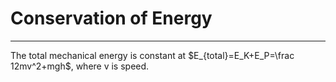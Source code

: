 # Conservation of Energy
---
The total mechanical energy is constant at $E_{total}=E_K+E_P=\frac 12mv^2+mgh$, where v is speed.

